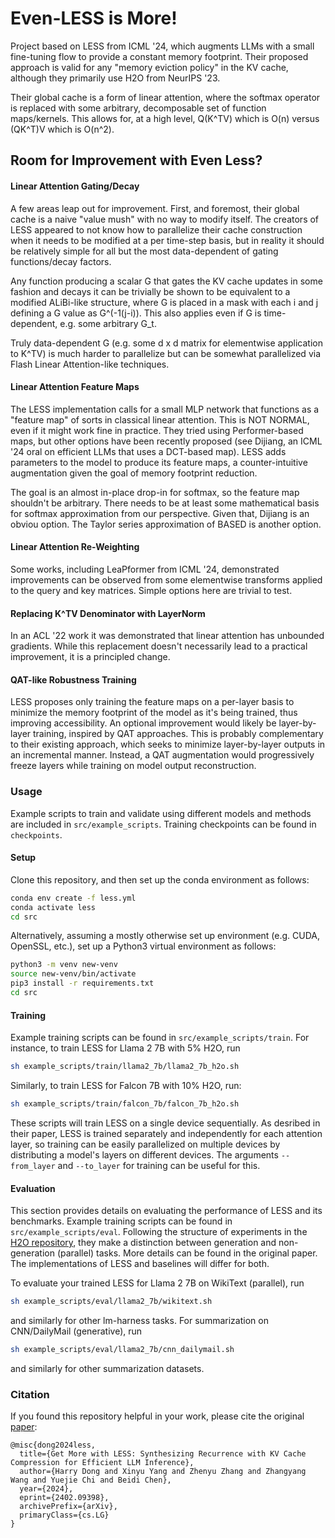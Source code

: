 # Even-LESS is More!

Project based on LESS from ICML '24, which augments LLMs with a small fine-tuning flow to provide a constant memory footprint. Their proposed approach is valid for any "memory eviction policy" in the KV cache, although they primarily use H2O from NeurIPS '23. 

Their global cache is a form of linear attention, where the softmax operator is replaced with some arbitrary, decomposable set of function maps/kernels. This allows for, at a high level, Q(K^TV) which is O(n) versus (QK^T)V which is O(n^2). 

## Room for Improvement with Even Less?

#### Linear Attention Gating/Decay

A few areas leap out for improvement. First, and foremost, their global cache is a naive "value mush" with no way to modify itself. The creators of LESS appeared to not know how to parallelize their cache construction when it needs to be modified at a per time-step basis, but in reality it should be relatively simple for all but the most data-dependent of gating functions/decay factors.

Any function producing a scalar G that gates the KV cache updates in some fashion and decays it can be trivially be shown to be equivalent to a modified ALiBi-like structure, where G is placed in a mask with each i and j defining a G value as G^(-1(j-i)). This also applies even if G is time-dependent, e.g. some arbitrary G\_t.

Truly data-dependent G (e.g. some d x d matrix for elementwise application to K^TV) is much harder to parallelize but can be somewhat parallelized via Flash Linear Attention-like techniques.

#### Linear Attention Feature Maps

The LESS implementation calls for a small MLP network that functions as a "feature map" of sorts in classical linear attention. This is NOT NORMAL, even if it might work fine in practice. They tried using Performer-based maps, but other options have been recently proposed (see Dijiang, an ICML '24 oral on efficient LLMs that uses a DCT-based map). LESS adds parameters to the model to produce its feature maps, a counter-intuitive augmentation given the goal of memory footprint reduction.

The goal is an almost in-place drop-in for softmax, so the feature map shouldn't be arbitrary. There needs to be at least some mathematical basis for softmax approximation from our perspective. Given that, Dijiang is an obviou option. The Taylor series approximation of BASED is another option. 

#### Linear Attention Re-Weighting

Some works, including LeaPformer from ICML '24, demonstrated improvements can be observed from some elementwise transforms applied to the query and key matrices. Simple options here are trivial to test. 

#### Replacing K^TV Denominator with LayerNorm

In an ACL '22 work it was demonstrated that linear attention has unbounded gradients. While this replacement doesn't necessarily lead to a practical improvement, it is a principled change.

#### QAT-like Robustness Training

LESS proposes only training the feature maps on a per-layer basis to minimize the memory footprint of the model as it's being trained, thus improving accessibility. An optional improvement would likely be layer-by-layer training, inspired by QAT approaches. This is probably complementary to their existing approach, which seeks to minimize layer-by-layer outputs in an incremental manner. Instead, a QAT augmentation would progressively freeze layers while training on model output reconstruction.

### Usage

Example scripts to train and validate using different models and methods are included in `src/example_scripts`. Training checkpoints can be found in `checkpoints`.

#### Setup

Clone this repository, and then set up the conda environment as follows:

```bash
conda env create -f less.yml
conda activate less
cd src
```

Alternatively, assuming a mostly otherwise set up environment (e.g. CUDA, OpenSSL, etc.), set up a Python3 virtual environment as follows:

```bash
python3 -m venv new-venv
source new-venv/bin/activate
pip3 install -r requirements.txt
cd src
```

#### Training

Example training scripts can be found in `src/example_scripts/train`. For instance, to train LESS for Llama 2 7B with 5% H2O, run

```bash
sh example_scripts/train/llama2_7b/llama2_7b_h2o.sh
```

Similarly, to train LESS for Falcon 7B with 10% H2O, run:

```bash
sh example_scripts/train/falcon_7b/falcon_7b_h2o.sh
```

These scripts will train LESS on a single device sequentially. As desribed in their paper, LESS is trained separately and independently for each attention layer, so training can be easily parallelized on multiple devices by distributing a model's layers on different devices. The arguments `--from_layer` and `--to_layer` for training can be useful for this. 


#### Evaluation

This section provides details on evaluating the performance of LESS and its benchmarks. Example training scripts can be found in `src/example_scripts/eval`. Following the structure of experiments in the [H2O repository](https://github.com/FMInference/H2O/tree/main), they make a distinction between generation and non-generation (parallel) tasks. More details can be found in the original paper. The implementations of LESS and baselines will differ for both. 

To evaluate your trained LESS for Llama 2 7B on WikiText (parallel), run 

```bash
sh example_scripts/eval/llama2_7b/wikitext.sh
```

and similarly for other lm-harness tasks. For summarization on CNN/DailyMail (generative), run

```bash
sh example_scripts/eval/llama2_7b/cnn_dailymail.sh
```
and similarly for other summarization datasets.

<!-- They have also provided trained LESS kernels for Llama 2 7B with 5% H2O in `checkpoints/llama2_7b_less_5_h2o`. Simply replace the original argument `--saved_model_name` with "llama2_7b_less_5_h2o" in `example_scripts/eval/llama2_7b/wikitext.sh` and `example_scripts/eval/llama2_7b/cnn_dailymail.sh` before running the above evaluation examples. -->


### Citation

If you found this repository helpful in your work, please cite the original [paper](https://arxiv.org/abs/2402.09398):

    @misc{dong2024less,
      title={Get More with LESS: Synthesizing Recurrence with KV Cache Compression for Efficient LLM Inference}, 
      author={Harry Dong and Xinyu Yang and Zhenyu Zhang and Zhangyang Wang and Yuejie Chi and Beidi Chen},
      year={2024},
      eprint={2402.09398},
      archivePrefix={arXiv},
      primaryClass={cs.LG}
    }
